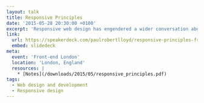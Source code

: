 ```yaml
---
layout: talk
title: Responsive Principles
date: '2015-05-28 20:30:00 +0100'
excerpt: 'Responsive web design has engendered a wider conversation about how we build products that accommodate an increasing breadth of connected devices. This talk will suggest a framework within which we can model this continuing discussion, and outline the principles needed for our work to better respond to a rapidly changing world.'
link:
  url: https://speakerdeck.com/paulrobertlloyd/responsive-principles-front-end-london-may-2015
  embed: slidedeck
meta:
  event: 'Front-end London'
  location: 'London, England'
  resources: |
    * [Notes](/downloads/2015/05/responsive_principles.pdf)
tags:
  - Web design and development
  - Responsive design
---
```

